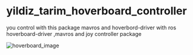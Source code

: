 # yildiz_tarim_hoverboard_controller
you control with this package mavros and hoverbord-driver with ros hoverboard-driver ,mavros and joy controller package 


![hoverboard_image]([https://github.com/lucysrausch/hoverboard-firmware-hack](https://raw.githubusercontent.com/NiklasFauth/hoverboard-firmware-hack/master/pinout.png))
